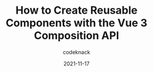 ---
author: codeknack
date: 2021-11-17
permalink: false
publisher: sitepointdotcom
tags:
  - vuejs
  - components
target_url: https://www.sitepoint.com/vue-composition-api-reusable-components/
title: How to Create Reusable Components with the Vue 3 Composition API
---